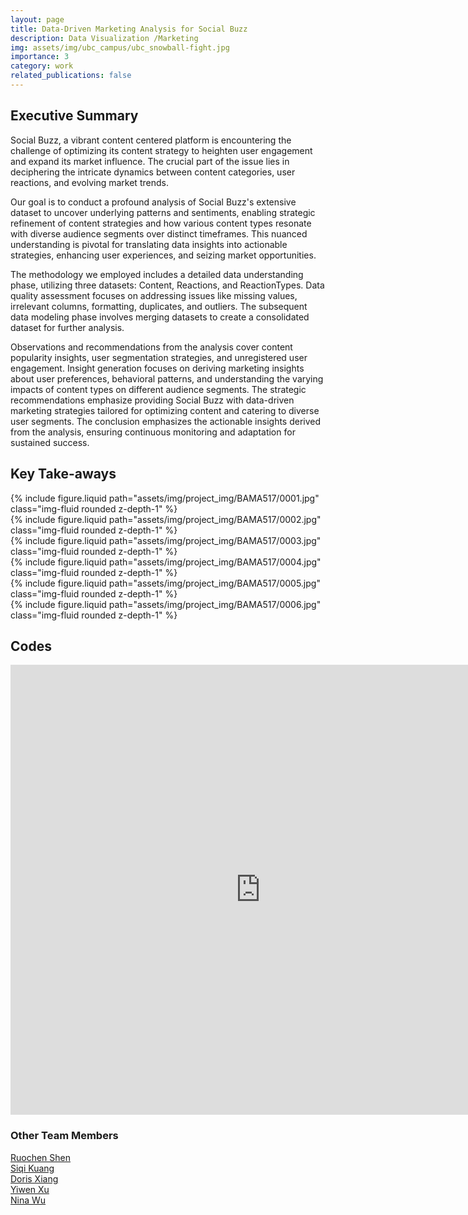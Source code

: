 ```yaml
---
layout: page
title: Data-Driven Marketing Analysis for Social Buzz
description: Data Visualization /Marketing
img: assets/img/ubc_campus/ubc_snowball-fight.jpg
importance: 3
category: work
related_publications: false
---
```


<div class="container-fluid mt-3 md-3">

<h2>Executive Summary</h2>

<p>Social Buzz, a vibrant content centered platform is encountering the challenge of optimizing its content strategy to heighten user engagement and expand its market influence. The crucial part of the issue lies in deciphering the intricate dynamics between content categories, user reactions, and evolving market trends.</p>

<p>Our goal is to conduct a profound analysis of Social Buzz's extensive dataset to uncover underlying patterns and sentiments, enabling strategic refinement of content strategies and how various content types resonate with diverse audience segments over distinct timeframes. This nuanced understanding is pivotal for translating data insights into actionable strategies, enhancing user experiences, and seizing market opportunities.</p>

<p>The methodology we employed includes a detailed data understanding phase, utilizing three datasets: Content, Reactions, and ReactionTypes. Data quality assessment focuses on addressing issues like missing values, irrelevant columns, formatting, duplicates, and outliers. The subsequent data modeling phase involves merging datasets to create a consolidated dataset for further analysis.</p>

<p>Observations and recommendations from the analysis cover content popularity insights, user segmentation strategies, and unregistered user engagement. Insight generation focuses on deriving marketing insights about user preferences, behavioral patterns, and understanding the varying impacts of content types on different audience segments. The strategic recommendations emphasize providing Social Buzz with data-driven marketing strategies tailored for optimizing content and catering to diverse user segments. The conclusion emphasizes the actionable insights derived from the analysis, ensuring continuous monitoring and adaptation for sustained success.</p>

</div>

<div class="container-fluid mt-3 md-3">

<h2>Key Take-aways</h2>

<div class="row">
    <div class="col-sm mt-3 mt-md-0">
        {% include figure.liquid path="assets/img/project_img/BAMA517/0001.jpg" class="img-fluid rounded z-depth-1" %}
    </div>
</div>
<div class="row">
    <div class="col-sm mt-3 mt-md-0">
        {% include figure.liquid path="assets/img/project_img/BAMA517/0002.jpg" class="img-fluid rounded z-depth-1" %}
    </div>
</div>
<div class="row">
    <div class="col-sm mt-3 mt-md-0">
        {% include figure.liquid path="assets/img/project_img/BAMA517/0003.jpg" class="img-fluid rounded z-depth-1" %}
    </div>
</div>
<div class="row">
    <div class="col-sm mt-3 mt-md-0">
        {% include figure.liquid path="assets/img/project_img/BAMA517/0004.jpg" class="img-fluid rounded z-depth-1" %}
    </div>
</div>
<div class="row">
    <div class="col-sm mt-3 mt-md-0">
        {% include figure.liquid path="assets/img/project_img/BAMA517/0005.jpg" class="img-fluid rounded z-depth-1" %}
    </div>
</div>
<div class="row">
    <div class="col-sm mt-3 mt-md-0">
        {% include figure.liquid path="assets/img/project_img/BAMA517/0006.jpg" class="img-fluid rounded z-depth-1" %}
    </div>
</div>

</div>

<div class="container-fluid mt-3 md-3">
<h2>Codes</h2>
</div>

<iframe width="800" height="720" src="https://nbviewer.org/github/seldonhe/Data-Driven-Marketing-SocialBuzz/blob/e939276ba036dad701cb6952dccdedb72971b192/Capstone%20Project%20Jupyter%20Notebook.ipynb" frameborder="5" style="border:0" allowfullscreen sandbox="allow-storage-access-by-user-activation allow-scripts allow-same-origin allow-popups allow-popups-to-escape-sandbox"></iframe>

<div class="container-fluid mt-3 md-3">

<h3>Other Team Members</h3>
    <div class="row">
        <div class="col-sm-4">
        <a href = "https://www.linkedin.com/in/ruochenshen/">Ruochen Shen</a></div>
        <div class="col-sm-4">
        <a href = "https://www.linkedin.com/in/siqi-kuang-2610591a2/">Siqi Kuang</a></div>
        <div class="col-sm-4">
        <a href = "https://www.linkedin.com/in/chuyue-xiang-208b9a170/">Doris Xiang</a></div>
    </div>
    <div class="row">
        <div class="col-sm-4">
        <a href = "https://www.linkedin.com/in/yiwenxu1999/">Yiwen Xu</a></div>
        <div class="col-sm-4">
        <a href = "">Nina Wu</a></div>
    </div>
</div>
